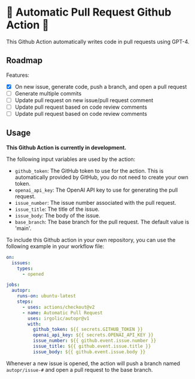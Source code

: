 # 🚀 Automatic Pull Request Github Action 🤖

This Github Action automatically writes code in pull requests using GPT-4.

## Roadmap

Features:
- [X] On new issue, generate code, push a branch, and open a pull request
- [ ] Generate multiple commits
- [ ] Update pull request on new issue/pull request comment
- [ ] Update pull request based on code review comments
- [ ] Update pull request based on code review comments

## Usage

**This Github Action is currently in development.**

The following input variables are used by the action:

- `github_token`: The GitHub token to use for the action. This is automatically provided by GitHub, you do not need to create your own token.
- `openai_api_key`: The OpenAI API key to use for generating the pull request.
- `issue_number`: The issue number associated with the pull request.
- `issue_title`: The title of the issue.
- `issue_body`: The body of the issue.
- `base_branch`: The base branch for the pull request. The default value is 'main'.

To include this Github action in your own repository, you can use the following example in your workflow file:

```yaml
on:
  issues:
    types:
      - opened

jobs:
  autopr:
    runs-on: ubuntu-latest
    steps:
      - uses: actions/checkout@v2
      - name: Automatic Pull Request
        uses: irgolic/autopr@v1
        with:
          github_token: ${{ secrets.GITHUB_TOKEN }}
          openai_api_key: ${{ secrets.OPENAI_API_KEY }}
          issue_number: ${{ github.event.issue.number }}
          issue_title: ${{ github.event.issue.title }}
          issue_body: ${{ github.event.issue.body }}
```

Whenever a new issue is opened, the action will push a branch named `autopr/issue-#` and open a pull request to the base branch.